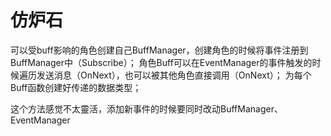 # 仿炉石

可以受buff影响的角色创建自己BuffManager，创建角色的时候将事件注册到BuffManager中（Subscribe）；
角色Buff可以在EventManager的事件触发的时候遍历发送消息（OnNext），也可以被其他角色直接调用（OnNext）；
为每个Buff函数创建好传递的数据类型；

这个方法感觉不太靈活，添加新事件的时候要同时改动BuffManager、EventManager
